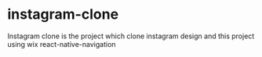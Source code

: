 # instagram-clone
Instagram clone is the project which clone instagram design and this project using wix react-native-navigation
